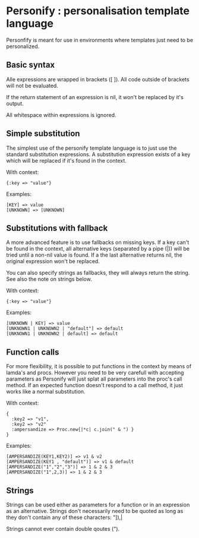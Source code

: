 Personify : personalisation template language
=============================================

Personfify is meant for use in environments where templates just need
to be personalized.

Basic syntax
------------

Alle expressions are wrapped in brackets ([ ]). All code outside
of brackets will not be evaluated.

If the return statement of an expression is nil, it won't be replaced
by it's output.

All whitespace within expressions is ignored.

Simple substitution
-------------------

The simplest use of the personify template language is to just use
the standard substitution expressions. A substitution expression
exists of a key which will be replaced if it's found in the context.

With context:

    {:key => "value"}

Examples:

    [KEY] => value
    [UNKNOWN] => [UNKNOWN]
    
Substitutions with fallback
--------------------------- 

A more advanced feature is to use fallbacks on missing keys. If a key can't
be found in the context, all alternative keys (separated by a pipe (|))
will be tried until a non-nil value is found. If a the last alternative
returns nil, the original expression won't be replaced.

You can also specify strings as fallbacks, they will always return the string.
See also the note on strings below.

With context:

    {:key => "value"}

Examples:
    
    [UNKNOWN | KEY] => value
    [UNKNOWN1 | UNKNOWN2 | "default"] => default
    [UNKNOWN1 | UNKNOWN2 | default] => default

Function calls
--------------

For more flexibility, it is possible to put functions in
the context by means of lamda's and procs. However you need to be very
carefull with accepting parameters as Personify will just splat all
parameters into the proc's call method. If an expected function
doesn't respond to a call method, it just works like a normal substitution.

With context:

    {
      :key2 => "v1", 
      :key2 => "v2" 
      :ampersandize => Proc.new{|*c| c.join(" & ") }
    }

Examples:
    
    [AMPERSANDIZE(KEY1,KEY2)] => v1 & v2
    [AMPERSANDIZE(KEY1 , "default")] => v1 & default
    [AMPERSANDIZE("1","2","3")] => 1 & 2 & 3
    [AMPERSANDIZE("1",2,3)] => 1 & 2 & 3    

Strings
-------

Strings can be used either as parameters for a function or in an expression
as an alternative. Strings don't necessarily need to be quoted as long
as they don't contain any of these characters: "]),|

Strings cannot ever contain double qoutes (").